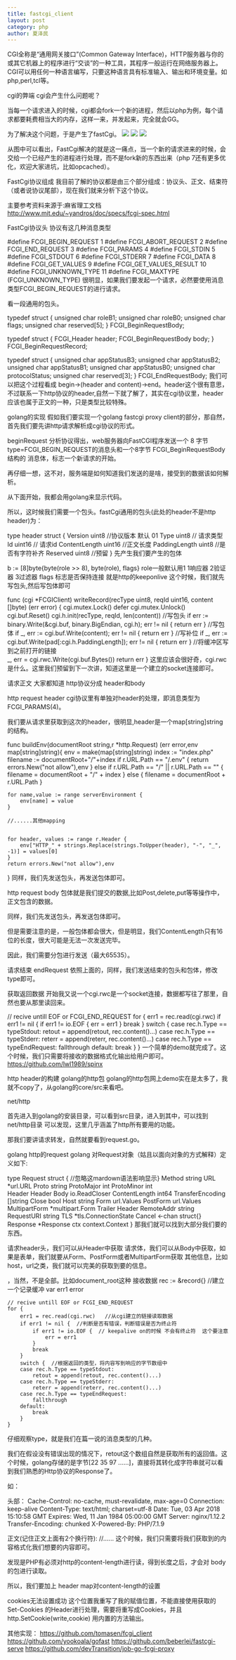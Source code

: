 ```yaml
---
title: fastcgi_client
layout: post
category: php
author: 夏泽民
---
```

CGI全称是“通用网关接口”(Common Gateway Interface)，HTTP服务器与你的或其它机器上的程序进行“交谈”的一种工具，其程序一般运行在网络服务器上。 CGI可以用任何一种语言编写，只要这种语言具有标准输入、输出和环境变量。如php,perl,tcl等。

cgi的弊端
cgi会产生什么问题呢？

当每一个请求进入的时候，cgi都会fork一个新的进程，然后以php为例，每个请求都要耗费相当大的内存，这样一来，并发起来，完全就会GG。
<!-- more -->
为了解决这个问题，于是产生了fastCgi。
	<img src="{{site.url}}{{site.baseurl}}/img/fastcgi1.jpg"/>
		<img src="{{site.url}}{{site.baseurl}}/img/fastcgi2.jpg"/>
			<img src="{{site.url}}{{site.baseurl}}/img/fastcgi3.jpg"/>

从图中可以看出，FastCgi解决的就是这一痛点，当一个新的请求进来的时候，会交给一个已经产生的进程进行处理，而不是fork新的东西出来（php 7还有更多优化，欢迎大家进坑，比如opcached）。

FastCgi协议组成
我目前了解的协议都是由三个部分组成：协议头、正文、结束符（或者说协议尾部），现在我们就来分析下这个协议。

主要参考资料来源于:麻省理工文档 http://www.mit.edu/~yandros/doc/specs/fcgi-spec.html

FastCgi协议头
协议有这几种消息类型

#define FCGI_BEGIN_REQUEST 1
#define FCGI_ABORT_REQUEST 2
#define FCGI_END_REQUEST 3
#define FCGI_PARAMS 4
#define FCGI_STDIN 5
#define FCGI_STDOUT 6
#define FCGI_STDERR 7
#define FCGI_DATA 8
#define FCGI_GET_VALUES 9
#define FCGI_GET_VALUES_RESULT 10
#define FCGI_UNKNOWN_TYPE 11
#define FCGI_MAXTYPE (FCGI_UNKNOWN_TYPE)
很明显，如果我们要发起一个请求，必然要使用消息类型FCGI_BEGIN_REQUEST的进行请求。

看一段通用的包头。

typedef struct {
    unsigned char roleB1;
    unsigned char roleB0;
    unsigned char flags;
    unsigned char reserved[5];
} FCGI_BeginRequestBody;

typedef struct {
    FCGI_Header header;
    FCGI_BeginRequestBody body;
} FCGI_BeginRequestRecord;

typedef struct {
    unsigned char appStatusB3;
    unsigned char appStatusB2;
    unsigned char appStatusB1;
    unsigned char appStatusB0;
    unsigned char protocolStatus;
    unsigned char reserved[3];
} FCGI_EndRequestBody;
我们可以把这个过程看成 begin->(header and content)->end。header这个很有意思，不过联系一下http协议的header,自然一下就了解了，其实在cgi协议里，header应该也属于正文的一种，只是类型比较特殊。

golang的实现
假如我们要实现一个golang fastcgi proxy client的部分，那自然，首先我们要先讲http请求解析成cgi协议的形式。

beginRequest
分析协议得出，web服务器向FastCGI程序发送一个 8 字节 type=FCGI_BEGIN_REQUEST的消息头和一个8字节 FCGI_BeginRequestBody 结构的 消息体，标志一个新请求的开始。

再仔细一想，这不对，服务端是如何知道我们发送的是啥，接受到的数据该如何解析。

从下面开始，我都会用golang来显示代码。

所以，这时候我们需要一个包头。fastCgi通用的包头(此处的header不是http header)为：

type header struct {
	Version       uint8        //协议版本  默认 01
	Type          uint8        // 请求类型
	Id            uint16       // 请求id
	ContentLength uint16  //正文长度
	PaddingLength uint8  //是否有字符补齐
	Reserved      uint8    //预留
}
先产生我们要产生的包体

b := [8]byte{byte(role >> 8), byte(role), flags}
role一般默认用1   1响应器 2验证器 3过滤器
flags 标志是否保持连接 就是http的keeponlive
这个时候，我们就先写包头,然后写包体即可

func (cgi *FCGIClient) writeRecord(recType uint8, reqId uint16, content []byte) (err error) {
	cgi.mutex.Lock()
	defer cgi.mutex.Unlock()
	cgi.buf.Reset()
	cgi.h.init(recType, reqId, len(content))
        //写包头
	if err := binary.Write(&cgi.buf, binary.BigEndian, cgi.h); err != nil {
		return err
	} 
        //写包体
	if _, err := cgi.buf.Write(content); err != nil {
		return err
	}
        //写补位
	if _, err := cgi.buf.Write(pad[:cgi.h.PaddingLength]); err != nil {
		return err
	}
        //将缓冲区写到之前打开的链接  
	_, err = cgi.rwc.Write(cgi.buf.Bytes())
	return err
}
这里应该会很好奇，cgi.rwc是什么。这里我们预留到下一次讲，知道这里是一个建立的socket连接即可。

请求正文
大家都知道 http协议分成 header和body

http request header
cgi协议里有单独对header的处理，即消息类型为FCGI_PARAMS(4)。

我们要从请求里获取到这次的header，很明显,header是一个map[string]string的结构。

func buildEnv(documentRoot string,r *http.Request) (err error,env map[string]string){
	env = make(map[string]string)
	index := "index.php"
	filename := documentRoot+"/"+index
	if r.URL.Path == "/.env" {
		return errors.New("not allow"),env
	} else if r.URL.Path == "/" || r.URL.Path == "" {
		filename = documentRoot + "/" + index
	} else {
		filename = documentRoot + r.URL.Path
	}

	for name,value := range serverEnvironment {
		env[name] = value
	}

	//......其他mapping


	for header, values := range r.Header {
		env["HTTP_" + strings.Replace(strings.ToUpper(header), "-", "_", -1)] = values[0]
	}
	return errors.New("not allow"),env
}
同样，我们先发送包头，再发送包体即可。

http request body
包体就是我们提交的数据,比如Post,delete,put等等操作中，正文包含的数据。

同样，我们先发送包头，再发送包体即可。

但是需要注意的是，一般包体都会很大，但是明显，我们ContentLength只有16位的长度，很大可能是无法一次发送完毕。

因此，我们需要分包进行发送（最大65535）。

请求结束 endRequest
依照上面的，同样，我们发送结束的包头和包体，修改type即可。

获取返回数据
开始我又说一个cgi.rwc是一个socket连接，数据都写往了那里，自然也要从那里读回来。

// recive untill EOF or FCGI_END_REQUEST
	for {
		err1 = rec.read(cgi.rwc)
		if err1 != nil {
			if err1 != io.EOF {
				err = err1
			}
			break
		}
		switch {
		case rec.h.Type == typeStdout:
			retout = append(retout, rec.content()...)
		case rec.h.Type == typeStderr:
			reterr = append(reterr, rec.content()...)
		case rec.h.Type == typeEndRequest:
			fallthrough
		default:
			break
		}
	}
一个简单的demo就完成了。这个时候，我们只需要将接收的数据格式化输出给用户即可。
https://github.com/lwl1989/spinx

http header的构建
golang的http包
golang的http包网上demo实在是太多了，我就不copy了，从golang的core/src来看吧。

net/http

首先进入到golang的安装目录，可以看到src目录，进入到其中，可以找到net/http目录
可以发现，这里几乎涵盖了http所有要用的功能。

那我们要讲请求转发，自然就要看到request.go。

golang http的request
golang 对Request对象（姑且以面向对象的方式解释）定义如下:

type Request struct {                       //忽略这mardown语法影响显示}
	Method           string
	URL              *url.URL
	Proto            string
	ProtoMajor       int
	ProtoMinor       int    
	Header           Header
	Body             io.ReadCloser
	ContentLength    int64
	TransferEncoding []string
	Close            bool
	Host             string
	Form             url.Values
	PostForm         url.Values
	MultipartForm    *multipart.Form
	Trailer          Header
	RemoteAddr       string
	RequestURI       string
	TLS              *tls.ConnectionState
	Cancel <-chan    struct{}
	Response         *Response
	ctx              context.Context
    }
那我们就可以找到大部分我们要的东西。

请求header头，我们可以从Header中获取
请求体，我们可以从Body中获取，如果是表单，我们就要从Form、PostForm或者MultipartForm获取
其他信息，比如host，url之类，我们就可以完美的获取到要的信息。

，当然，不是全部。比如document_root这种
接收数据
 rec := &record{} //建立一个记录缓冲
	var err1 error

	// recive untill EOF or FCGI_END_REQUEST
	for {
		err1 = rec.read(cgi.rwc)   //从cgi建立的链接读取数据
		if err1 != nil {  //判断是否有错误，判断错误是否为终止符
			if err1 != io.EOF {  // keepalive on的时候 不会有终止符  这个要注意
				err = err1
			}
			break
		}
		switch {  //根据返回的类型，将内容写到响应的字节数组中
		case rec.h.Type == typeStdout:   
			retout = append(retout, rec.content()...)
		case rec.h.Type == typeStderr:
			reterr = append(reterr, rec.content()...)
		case rec.h.Type == typeEndRequest:
			fallthrough
		default:
			break
		}
	}
仔细观察type，就是我们在篇一说的消息类型的几种。

我们在假设没有错误出现的情况下，retout这个数组自然是获取所有的返回值。这个时候，golang存储的是字节[22 35 97 ......]，直接将其转化成字符串就可以看到我们熟悉的Http协议的Response了。

如：

头部：
Cache-Control: no-cache, must-revalidate, max-age=0
Connection: keep-alive
Content-Type: text/html; charset=utf-8
Date: Tue, 03 Apr 2018 15:10:58 GMT
Expires: Wed, 11 Jan 1984 05:00:00 GMT
Server: nginx/1.12.2
Transfer-Encoding: chunked
X-Powered-By: PHP/7.1.9

正文(记住正文上面有2个换行符):
//......
这个时候，我们只需要将我们获取到的内容格式化我们想要的内容即可。

发现是PHP有必须对http的content-length进行读，得到长度之后，才会对 body的包进行读取。

所以，我们要加上 header map对content-length的设置

cookies无法设置成功
这个位置我重写了我的赋值位置，不能直接使用获取的 Set-Cookies 的Header进行处理，需要将重写成Cookies，并且 http.SetCookie(write,cookie) 用内置的方法输出。


其他实现：
https://github.com/tomasen/fcgi_client
https://github.com/yookoala/gofast
https://github.com/beberlei/fastcgi-serve
https://github.com/devTransition/job-go-fcgi-proxy